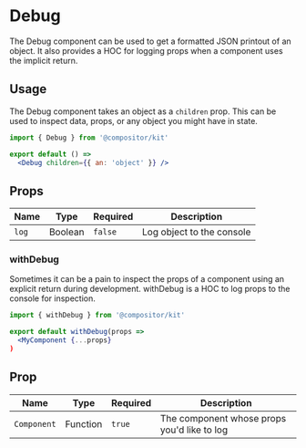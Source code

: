 # Debug

The Debug component can be used to get a formatted JSON printout of an object.
It also provides a HOC for logging props when a component uses the implicit return.

## Usage

The Debug component takes an object as a `children` prop.
This can be used to inspect data, props, or any object you might have in state.

```jsx
import { Debug } from '@compositor/kit'

export default () =>
  <Debug children={{ an: 'object' }} />
```

## Props

Name | Type | Required | Description
---|---|---|---
`log` | Boolean | `false` | Log object to the console

### withDebug

Sometimes it can be a pain to inspect the props of a component using an explicit return during development.
withDebug is a HOC to log props to the console for inspection.

```jsx
import { withDebug } from '@compositor/kit'

export default withDebug(props =>
  <MyComponent {...props}
)
```

## Prop

Name | Type | Required | Description
---|---|---|---
`Component` | Function | `true` | The component whose props you'd like to log

